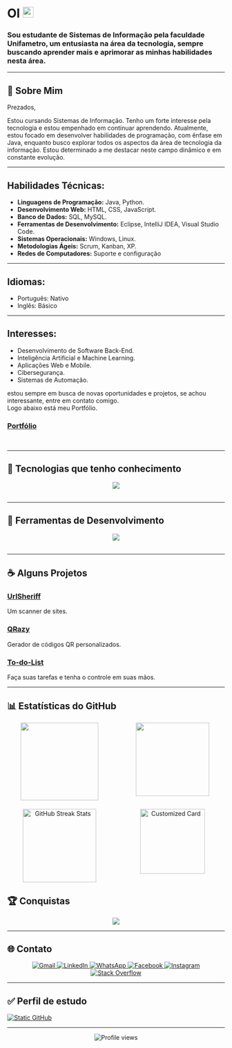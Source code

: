 # OI <img src="https://media.giphy.com/media/hvRJCLFzcasrR4ia7z/giphy.gif" width="25px">

### Sou estudante de Sistemas de Informação pela faculdade Unifametro, um entusiasta na área da tecnologia, sempre buscando aprender mais e aprimorar as minhas habilidades nesta área.
---
## 🌟 Sobre Mim
Prezados,

Estou cursando Sistemas de Informação. Tenho um forte interesse pela tecnologia e estou empenhado em continuar aprendendo. Atualmente, estou focado em desenvolver habilidades de programação, com ênfase em Java, enquanto busco explorar todos os aspectos da área de tecnologia da informação. Estou determinado a me destacar neste campo dinâmico e em constante evolução.

---

## Habilidades Técnicas:
- **Linguagens de Programação:** Java, Python.
- **Desenvolvimento Web:** HTML, CSS, JavaScript.
- **Banco de Dados:** SQL, MySQL.
- **Ferramentas de Desenvolvimento:** Eclipse, IntelliJ IDEA, Visual Studio Code.
- **Sistemas Operacionais:** Windows, Linux.
- **Metodologias Ágeis:** Scrum, Kanban, XP.
- **Redes de Computadores:** Suporte e configuração

---
  
## Idiomas:
- Português: Nativo
- Inglês: Básico

---

## Interesses:
- Desenvolvimento de Software Back-End.
- Inteligência Artificial e Machine Learning.
- Aplicações Web e Mobile.
- Cibersegurança.
- Sistemas de Automação.

estou sempre em busca de novas oportunidades e projetos, se achou interessante, entre em contato comigo.<br>
Logo abaixo está meu Portfólio.

### [Portfólio](https://devdvidfx.github.io/davifelipedev/)
<br>

---

## 🔧 Tecnologias que tenho conhecimento
<p align="center">
  <a href="https://skillicons.dev">
  <img src="https://skillicons.dev/icons?i=java,js,html,css,py" /><br><br>
  </a>
</p>

---

## 🧰 Ferramentas de Desenvolvimento
<p align="center">
  <a href="https://skillicons.dev">
  <img src="https://skillicons.dev/icons?i=vscode,eclipse,idea,pycharm,replit" /><br><br>
  </a>
</p>

---

## ☕ Alguns Projetos
### [UrlSheriff](https://github.com/Imvelloster46/UrlSheriff)
Um scanner de sites.

### [QRazy](https://github.com/Imvelloster46/QRazy)
Gerador de códigos QR personalizados.

### [To-do-List](https://replit.com/@davifelipe17/To-do-List?v=1)
Faça suas tarefas e tenha o controle em suas mãos.

---
## 📊 Estatísticas do GitHub

<div align="center" style="display: grid; grid-template-columns: repeat(2, 1fr); gap: 20px;">
  <a href="https://github.com/Devdvidfx/Devdvidfx" style="text-decoration: none;">
    <img height="180em" src="https://github-readme-stats.vercel.app/api?username=Devdvidfx&show_icons=true&theme=radical&include_all_commits=true"/>
  </a>
  <a href="https://github.com/Devdvidfx/Devdvidfx" style="text-decoration: none;">
    <img height="170em" src="https://github-readme-stats.vercel.app/api/top-langs/?username=Devdvidfx&layout=compact&langs_count=7&theme=radical"/>
  </a>
  <a href="https://github.com/Devdvidfx/Devdvidfx" style="text-decoration: none;">
    <img height="170em" src="https://github-readme-streak-stats.herokuapp.com/?user=Devdvidfx&theme=radical" alt="GitHub Streak Stats" />
  </a>
  <a href="https://github.com/Devdvidfx/Devdvidfx" style="text-decoration: none;">
    <img height="150em" src="https://github-readme-stats.vercel.app/api/pin/?username=Devdvidfx&repo=Devdvidfx&theme=radical" alt="Customized Card"/>
  </a>
</div>

## 🏆 Conquistas

<div align="center">
  <a href="https://github.com/ryo-ma/github-profile-trophy">
    <img src="https://github-profile-trophy.vercel.app/?username=Devdvidfx&theme=onedark&no-frame=true&row=1&column=7"/>
  </a>
</div>

---

## 🌐 Contato

<p align="center">
  <a href="mailto:davifelipedev@gmail.com?subject=Vim%20pelo%20seu%20GitHub!!&body=Estou%20entrando%20em%20contato%20com%20você.">
  <img src="https://img.shields.io/badge/Gmail-D14836?style=for-the-badge&logo=gmail&logoColor=white" alt="Gmail"/>
</a>
  <a href="https://www.linkedin.com/in/devdavifelipe/" title="LinkedIn">
    <img src="https://img.shields.io/badge/LinkedIn-0077B5?style=for-the-badge&logo=linkedin&logoColor=white" alt="LinkedIn"/>
  </a>
  <a href="https://wa.me/5585985187084?text=Ol%C3%A1,%20vim%20pelo%20seu%20github,%20voc%C3%AA%20poderia%20me%20ajudar?" title="WhatsApp">
    <img src="https://img.shields.io/badge/WhatsApp-25D366?style=for-the-badge&logo=whatsapp&logoColor=white" alt="WhatsApp"/>
  </a>
  <a href="https://www.facebook.com/hyuitrexlz7984/" title="Facebook">
    <img src="https://img.shields.io/badge/Facebook-1877F2?style=for-the-badge&logo=facebook&logoColor=white" alt="Facebook"/>
  </a>
  <a href="https://www.instagram.com/_eudvidxfc7_/" title="Instagram">
    <img src="https://img.shields.io/badge/Instagram-E4405F?style=for-the-badge&logo=instagram&logoColor=white" alt="Instagram"/>
  </a>
  <a href="https://stackoverflow.com/users/21601910/davi-felipe" title="Stack Overflow">
    <img src="https://img.shields.io/badge/Stack_Overflow-FE7A16?style=for-the-badge&logo=stack-overflow&logoColor=white" alt="Stack Overflow"/>
  </a>
</p>

---

## ✅ Perfil de estudo
<a href="https://github.com/davifdev085" title="GitHub perfil de Estudante.">
  <img src="https://img.shields.io/static/v1?label=Overview&message=Devdvidfx&color=f8efd4&style=for-the-badge&logo=GitHub" alt="Static GitHub" />
 </a>

---
<p align="center">
  <img src="https://komarev.com/ghpvc/?username=davifdev085&color=006bed" alt="Profile views" />
</p>

